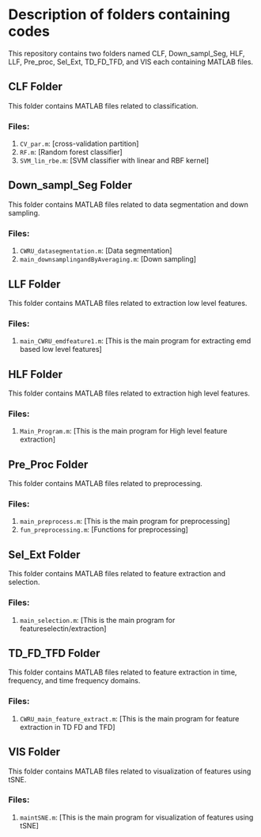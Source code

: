 # Description of folders containing codes

This repository contains two folders named CLF, Down_sampl_Seg, HLF, LLF, Pre_proc, Sel_Ext, TD_FD_TFD, and VIS each containing MATLAB files.

## CLF Folder

This folder contains MATLAB files related to classification. 

### Files:

1. `CV_par.m`: [cross-validation partition]
2. `RF.m`: [Random forest classifier]
3. `SVM_lin_rbe.m`: [SVM classifier with linear and RBF kernel]

## Down_sampl_Seg Folder

This folder contains MATLAB files related to data segmentation and down sampling. 

### Files:

1. `CWRU_datasegmentation.m`: [Data segmentation]
2. `main_downsamplingandByAveraging.m`: [Down sampling]

## LLF Folder

This folder contains MATLAB files related to extraction low level features. 

### Files:

1. `main_CWRU_emdfeature1.m`: [This is the main program for extracting emd based low level features]

   
## HLF Folder

This folder contains MATLAB files related to extraction high level features.

### Files:

1. `Main_Program.m`: [This is the main program for High level feature extraction]

## Pre_Proc Folder

This folder contains MATLAB files related to preprocessing.

### Files:

1. `main_preprocess.m`: [This is the main program for preprocessing]
2. `fun_preprocessing.m`: [Functions for preprocessing]

## Sel_Ext Folder

This folder contains MATLAB files related to feature extraction and selection.

### Files:

1. `main_selection.m`: [This is the main program for featureselectin/extraction]

## TD_FD_TFD Folder

This folder contains MATLAB files related to feature extraction in time, frequency, and time frequency domains.

### Files:

1. `CWRU_main_feature_extract.m`: [This is the main program for feature extraction in TD FD and TFD]

## VIS Folder

This folder contains MATLAB files related to visualization of features using tSNE.

### Files:

1. `maintSNE.m`: [This is the main program for visualization of features using tSNE]
